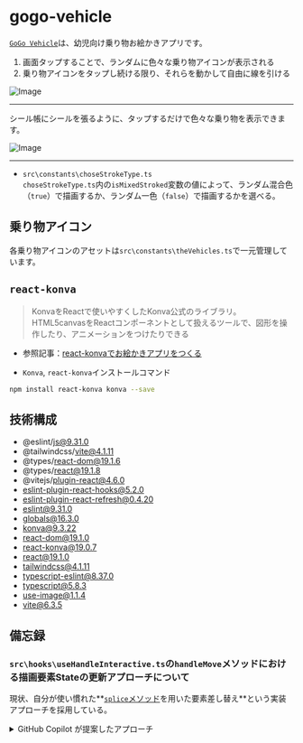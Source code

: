 # gogo-vehicle

[`GoGo Vehicle`](https://k2webservice.xsrv.jp/r0105/gogo/)は、幼児向け乗り物お絵かきアプリです。
1. 画面タップすることで、ランダムに色々な乗り物アイコンが表示される
2. 乗り物アイコンをタップし続ける限り、それらを動かして自由に線を引ける

![Image](https://github.com/user-attachments/assets/338dc9fd-5db0-4114-80e7-8e5eaebc87c9)

---

シール帳にシールを張るように、タップするだけで色々な乗り物を表示できます。

![Image](https://github.com/user-attachments/assets/6d6592be-d951-4c62-a526-94e505777606)

---

- `src\constants\choseStrokeType.ts`<br>
`choseStrokeType.ts`内の`isMixedStroked`変数の値によって、ランダム混合色（`true`）で描画するか、ランダム一色（`false`）で描画するかを選べる。

## 乗り物アイコン
各乗り物アイコンのアセットは`src\constants\theVehicles.ts`で一元管理しています。

## `react-konva`
> KonvaをReactで使いやすくしたKonva公式のライブラリ。<br>
> HTML5canvasをReactコンポーネントとして扱えるツールで、図形を操作したり、アニメーションをつけたりできる

- 参照記事：[react-konvaでお絵かきアプリをつくる](https://qiita.com/yukinonyukinon/items/4cc4b0a36dfa20723c0d)

- `Konva`, `react-konva`インストールコマンド<br>
```bash
npm install react-konva konva --save
```

## 技術構成
- @eslint/js@9.31.0
- @tailwindcss/vite@4.1.11
- @types/react-dom@19.1.6
- @types/react@19.1.8
- @vitejs/plugin-react@4.6.0
- eslint-plugin-react-hooks@5.2.0
- eslint-plugin-react-refresh@0.4.20
- eslint@9.31.0
- globals@16.3.0
- konva@9.3.22
- react-dom@19.1.0
- react-konva@19.0.7
- react@19.1.0
- tailwindcss@4.1.11
- typescript-eslint@8.37.0
- typescript@5.8.3
- use-image@1.1.4
- vite@6.3.5

## 備忘録
### `src\hooks\useHandleInteractive.ts`の`handleMove`メソッドにおける描画要素Stateの更新アプローチについて
現状、自分が使い慣れた**[`splice`メソッド](https://developer.mozilla.org/ja/docs/Web/JavaScript/Reference/Global_Objects/Array/splice)を用いた要素差し替え**という実装アプローチを採用している。

<details>
<summary>GitHub Copilot が提案したアプローチ</summary>

セッター関数（`setEachVehicle`）内で処理実行し、最終的に`map`関数を通じて更新配列を取得する実装アプローチ。<br>
セッター関数の`prev`（既存State）を用いることで既存配列を取り扱っているため、現実装での`eachVehicle`（`eachVehicleType[]`）をカスタムフックに渡す必要がなくなる。

```ts
setEachVehicle(prev => {
    // 最後に書いた線(配列の最後尾)のインデックス取得
    const lastLineIndex = prev[activeVehicleIndex].lines.length - 1;

    const updatedVehicle = {
        // 既存の各プロパティ
        ...prev[activeVehicleIndex],

        // 初期描画時のアイコン表示制御
        iconSrc: activeVehicleIndex <= 2 ?
            initVehicleIcon :
            prev[activeVehicleIndex].iconSrc,

        // 更新対象の配列要素（アクティブな配列要素が最終描画された要素）の場合
        // 現在描画中の線（配列の最後の要素）に新しい座標を追加
        lines: prev[activeVehicleIndex].lines.map((line, index) =>
            index === lastLineIndex ?
                [...line, point.x, point.y] // 既存の座標に新しい座標を追加
                : line // 既存の座標を展開
        )
    };

    // 更新対象（アクティブな配列要素）のインデックスの場合は新しい配列要素に差し替え、それ以外は既存の要素を維持
    return [...prev].map((vehicle, index) =>
        index === activeVehicleIndex ? updatedVehicle : vehicle
    );
});
```

</details>